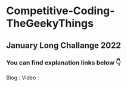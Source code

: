 # Competitive-Coding-TheGeekyThings

## January Long Challange 2022
### You can find explanation links below 👇
Blog :
Video : 
